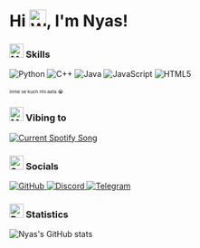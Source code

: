 # Hi <img src="https://raw.githubusercontent.com/Tarikul-Islam-Anik/Animated-Fluent-Emojis/master/Emojis/Hand%20gestures/Waving%20Hand.png" alt="Waving Hand" width="30" height="30" />, I'm Nyas!

### <img src="https://raw.githubusercontent.com/Tarikul-Islam-Anik/Animated-Fluent-Emojis/master/Emojis/People%20with%20professions/Man%20Technologist%20Light%20Skin%20Tone.png" alt="Man Technologist" width="25" height="25" /> Skills
![Python](https://ziadoua.github.io/m3-Markdown-Badges/badges/Python/python2.svg)
![C++](https://ziadoua.github.io/m3-Markdown-Badges/badges/C++/c++2.svg)
![Java](https://ziadoua.github.io/m3-Markdown-Badges/badges/Java/java3.svg)
![JavaScript](https://ziadoua.github.io/m3-Markdown-Badges/badges/Javascript/javascript1.svg)
![HTML5](https://ziadoua.github.io/m3-Markdown-Badges/badges/HTML/html2.svg)<br></br>
<sup><sup><sup>inme se kuch nhi aata 😭</sup></sup></sup>

###  <img src="https://raw.githubusercontent.com/Tarikul-Islam-Anik/Animated-Fluent-Emojis/master/Emojis/Objects/Musical%20Notes.png" alt="Musical Notes" width="25" height="25" /> Vibing to
<a href="https://nyas1.pythonanywhere.com/link">
  <img
    src="https://nyas1.pythonanywhere.com/?eq_color=rainbow&theme=dark"
    alt="Current Spotify Song"
  />
</a>

### <img src="https://raw.githubusercontent.com/Tarikul-Islam-Anik/Animated-Fluent-Emojis/master/Emojis/Smilies/Speech%20Balloon.png" alt="Speech Balloon" width="25" height="25" /> Socials
<p>
  <a href="https://github.com/nyas1">
    <img src="https://ziadoua.github.io/m3-Markdown-Badges/badges/Github/github2.svg" alt="GitHub">
  </a>
  <a href="https://discord.com/users/528161316033265674">
    <img src="https://ziadoua.github.io/m3-Markdown-Badges/badges/Discord/discord2.svg" alt="Discord">
  </a>
  <a href="https://t.me/nyas69">
    <img src="https://ziadoua.github.io/m3-Markdown-Badges/badges/Telegram/telegram2.svg" alt="Telegram">
  </a>
</p>

### <img src="https://raw.githubusercontent.com/Tarikul-Islam-Anik/Animated-Fluent-Emojis/master/Emojis/Objects/Bar%20Chart.png" alt="Bar Chart" width="25" height="25" /> Statistics

![Nyas's GitHub stats](https://github-readme-stats.vercel.app/api?username=nyas1&theme=github_dark&show_icons=true&hide_border=true&border_radius=30)
